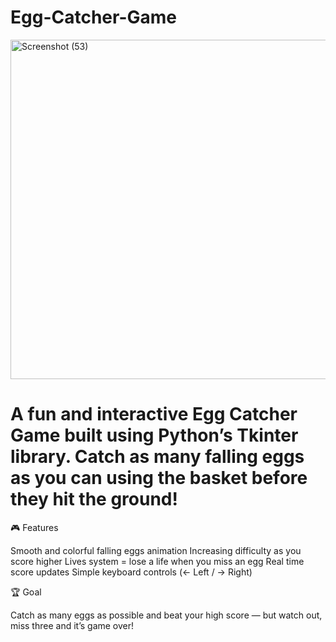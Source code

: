 # Egg-Catcher-Game 
<img width="1000" height="543" alt="Screenshot (53)" src="https://github.com/user-attachments/assets/97df9fcf-dd5a-413f-845a-231698f38f4a" />

# A fun and interactive Egg Catcher Game built using Python’s Tkinter library. Catch as many falling eggs as you can using the basket before they hit the ground!

🎮 Features

Smooth and colorful falling eggs animation
Increasing difficulty as you score higher
Lives system = lose a life when you miss an egg
Real time score updates
Simple keyboard controls (← Left / → Right)

🏆 Goal

Catch as many eggs as possible and beat your high score — but watch out, miss three and it’s game over!
